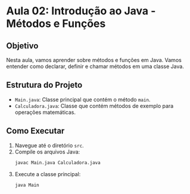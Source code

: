 # Aula 02: Introdução ao Java - Métodos e Funções

## Objetivo
Nesta aula, vamos aprender sobre métodos e funções em Java. Vamos entender como declarar, definir e chamar métodos em uma classe Java.

## Estrutura do Projeto
  - `Main.java`: Classe principal que contém o método `main`.
  - `Calculadora.java`: Classe que contém métodos de exemplo para operações matemáticas.

## Como Executar
1. Navegue até o diretório `src`.
2. Compile os arquivos Java:
   ```sh
   javac Main.java Calculadora.java
   ```
3. Execute a classe principal:
   ```sh
   java Main
   ```

